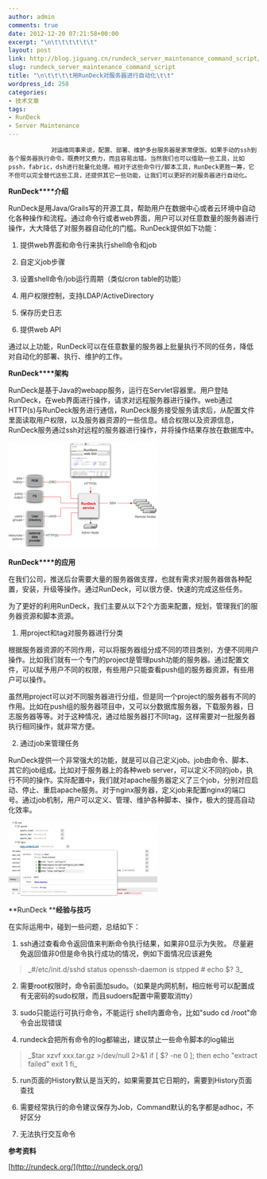 ```yaml
---
author: admin
comments: true
date: 2012-12-20 07:21:58+00:00
excerpt: "\n\t\t\t\t\t\t"
layout: post
link: http://blog.jiguang.cn/rundeck_server_maintenance_command_script/
slug: rundeck_server_maintenance_command_script
title: "\n\t\t\t\t用RunDeck对服务器进行自动化\t\t"
wordpress_id: 258
categories:
- 技术文章
tags:
- RunDeck
- Server Maintenance
---
```



				对运维同事来说，配置、部署、维护多台服务器是家常便饭。如果手动的ssh到各个服务器执行命令，既费时又费力，而且容易出错。当然我们也可以借助一些工具，比如pssh，fabric，dsh进行批量化处理。相对于这些命令行/脚本工具，RunDeck更胜一筹，它不但可以完全替代这些工具，还提供其它一些功能，让我们可以更好的对服务器进行自动化。

**RunDeck****介绍**

RunDeck是用Java/Grails写的开源工具，帮助用户在数据中心或者云环境中自动化各种操作和流程。通过命令行或者web界面，用户可以对任意数量的服务器进行操作，大大降低了对服务器自动化的门槛。RunDeck提供如下功能：

1. 提供web界面和命令行来执行shell命令和job

2. 自定义job步骤

3. 设置shell命令/job运行周期（类似cron table的功能）

4. 用户权限控制，支持LDAP/ActiveDirectory

5. 保存历史日志

6. 提供web API

通过以上功能，RunDeck可以在任意数量的服务器上批量执行不同的任务，降低对自动化的部署、执行、维护的工作。

**RunDeck****架构**

RunDeck是基于Java的webapp服务，运行在Servlet容器里。用户登陆RunDeck，在web界面进行操作，请求对远程服务器进行操作。web通过HTTP(s)与RunDeck服务进行通信，RunDeck服务接受服务请求后，从配置文件里面读取用户权限，以及服务器资源的一些信息。结合权限以及资源信息，RunDeck服务通过ssh对远程的服务器进行操作，并将操作结果存放在数据库中。

[![](/images/2012/12/fig0001-300x215.png)](/images/2012/12/fig0001.png)

**RunDeck****的应用**

在我们公司，推送后台需要大量的服务器做支撑，也就有需求对服务器做各种配置，安装，升级等操作。通过RunDeck，可以很方便、快速的完成这些任务。

为了更好的利用RunDeck，我们主要从以下2个方面来配置，规划，管理我们的服务器资源和脚本资源。

1. 用project和tag对服务器进行分类

根据服务器资源的不同作用，可以将服务器组分成不同的项目类别，方便不同用户操作。比如我们就有一个专门的project是管理push功能的服务器。通过配置文件，可以赋予用户不同的权限，有些用户只能查看push组的服务器资源，有些用户可以操作。

虽然用project可以对不同服务器进行分组，但是同一个project的服务器有不同的作用。比如在push组的服务器项目中，又可以分数据库服务器，下载服务器，日志服务器等等。对于这种情况，通过给服务器打不同tag，这样需要对一批服务器执行相同操作，就非常方便。

2. 通过job来管理任务

RunDeck提供一个非常强大的功能，就是可以自己定义job。job由命令、脚本、其它的job组成。比如对于服务器上的各种web server，可以定义不同的job，执行不同的操作。实际配置中，我们就对apache服务器定义了三个job，分别对应启动、停止、重启apache服务。对于nginx服务器，定义job来配置nginx的端口号。通过job机制，用户可以定义、管理、维护各种脚本、操作，极大的提高自动化效率。

[![](/images/2012/12/job_new-300x150.png)](/images/2012/12/job_new.png)

**RunDeck ****经验与技巧**

在实际运用中，碰到一些问题，总结如下：

1. ssh通过查看命令返回值来判断命令执行结果，如果非0显示为失败。 尽量避免返回值非0但是命令执行成功的情况，例如下面情况应该避免


<blockquote>_#/etc/init.d/sshd status
openssh-daemon is stpped
# echo $?
3_</blockquote>




2. 需要root权限时，命令前面加sudo。（如果是内网机制，相应帐号可以配置成有无密码的sudo权限，而且sudoers配置中需要取消tty）




3. sudo只能运行可执行命令，不能运行 shell内置命令，比如"sudo cd /root"命令会出现错误




4. rundeck会把所有命令的log都输出，建议禁止一些命令脚本的log输出





<blockquote>_$tar xzvf xxx.tar.gz >/dev/null 2>&1
if [ $? -ne 0 ]; then
echo "extract failed"
exit 1
fi_</blockquote>




5. run页面的History默认是当天的，如果需要其它日期的，需要到History页面查找




6. 需要经常执行的命令建议保存为Job，Command默认的名字都是adhoc，不好区分




7. 无法执行交互命令




**参考资料**

[http://rundeck.org/](http://rundeck.org/)		
